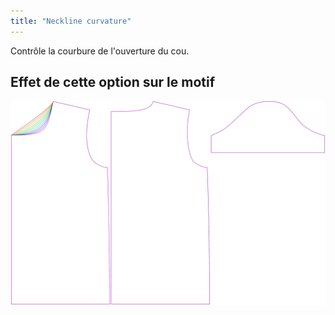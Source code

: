 ```yaml
---
title: "Neckline curvature"
---
```


Contrôle la courbure de l'ouverture du cou.

## Effet de cette option sur le motif

![Cette image montre l'effet de cette option en superposant plusieurs variantes qui ont une valeur différente pour cette option](teagan_necklinebend_sample.svg "Effet de cette option sur le modèle")
